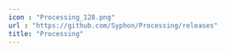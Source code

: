 ```yaml
---
icon : "Processing_128.png"
url : "https://github.com/Syphon/Processing/releases"
title: "Processing"
---
```

